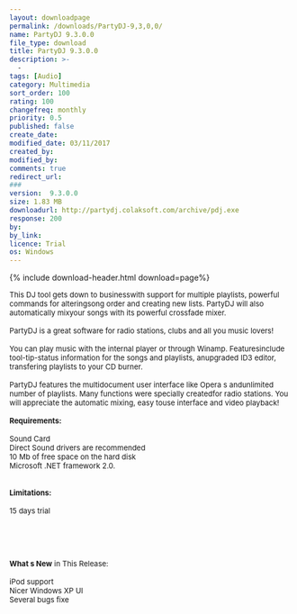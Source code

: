 ```yaml
---
layout: downloadpage
permalink: /downloads/PartyDJ-9,3,0,0/
name: PartyDJ 9.3.0.0
file_type: download
title: PartyDJ 9.3.0.0
description: >-
  -
tags: [Audio]
category: Multimedia
sort_order: 100
rating: 100
changefreq: monthly
priority: 0.5
published: false
create_date:
modified_date: 03/11/2017
created_by:
modified_by:
comments: true
redirect_url:
###
version:  9.3.0.0
size: 1.83 MB
downloadurl: http://partydj.colaksoft.com/archive/pdj.exe
response: 200
by:
by_link:
licence: Trial
os: Windows
---
```


{% include download-header.html download=page%}

<p style="fix-download-text !important">
<p><font size="2"><p>This DJ tool gets down to business</a>with support for multiple playlists, powerful commands for alteringsong order and creating new lists. PartyDJ will also automatically mixyour songs with its powerful crossfade mixer.<br />
<br />
PartyDJ is a great software for radio stations, clubs and all you music lovers!<br />
<br />
You can play music with the internal player or through Winamp. Featuresinclude tool-tip-status information for the songs and playlists, anupgraded ID3 editor, transfering playlists to your CD burner.<br />
<br />
PartyDJ features the multidocument user interface like Opera s andunlimited number of playlists. Many functions were specially createdfor radio stations. You will appreciate the automatic mixing, easy touse interface and video playback!<br />
<br />
<span><strong>Requirements:</strong></span><br />
<br />
Sound Card <br />
Direct Sound drivers are recommended <br />
10 Mb of free space on the hard disk <br />
Microsoft .NET framework 2.0. <br />
<br />
<br />
<span><strong>Limitations:</strong></span><br />
<br />
15 days trial<br />
<br />
<br />
</p>
<div class="celltext_big"><br />
<br />
<strong>What s New</strong> in This Release:<br />
<br />
iPod support<br />
Nicer Windows XP UI<br />
Several bugs fixe</div></p></p>
